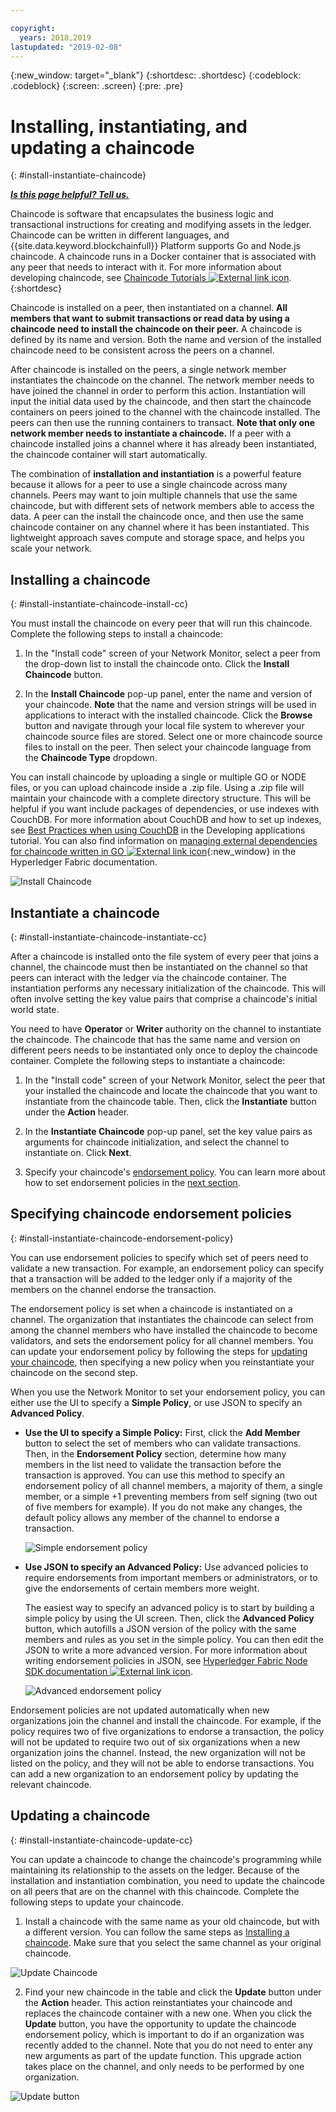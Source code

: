 ```yaml
---

copyright:
  years: 2018,2019
lastupdated: "2019-02-08"
---
```


{:new_window: target="_blank"}
{:shortdesc: .shortdesc}
{:codeblock: .codeblock}
{:screen: .screen}
{:pre: .pre}
# Installing, instantiating, and updating a chaincode
{: #install-instantiate-chaincode}


***[Is this page helpful? Tell us.](https://www.surveygizmo.com/s3/4501493/IBM-Blockchain-Documentation)***


Chaincode is software that encapsulates the business logic and transactional instructions for creating and modifying assets in the ledger. Chaincode can be written in different languages, and {{site.data.keyword.blockchainfull}} Platform supports Go and Node.js chaincode. A chaincode runs in a Docker container that is associated with any peer that needs to interact with it. For more information about developing chaincode, see [Chaincode Tutorials ![External link icon](../images/external_link.svg "External link icon")](http://hyperledger-fabric.readthedocs.io/en/release-1.2/chaincode.html).
{:shortdesc}

Chaincode is installed on a peer, then instantiated on a channel. **All members that want to submit transactions or read data by using a chaincode need to install the chaincode on their peer.** A chaincode is defined by its name and version. Both the name and version of the installed chaincode need to be consistent across the peers on a channel.

After chaincode is installed on the peers, a single network member instantiates the chaincode on the channel. The network member needs to have joined the channel in order to perform this action. Instantiation will input the initial data used by the chaincode, and then start the chaincode containers on peers joined to the channel with the chaincode installed. The peers can then use the running containers to transact. **Note that only one network member needs to instantiate a chaincode.** If a peer with a chaincode installed joins a channel where it has already been instantiated, the chaincode container will start automatically.

The combination of **installation and instantiation** is a powerful feature because it allows for a peer to use a single chaincode across many channels. Peers may want to join multiple channels that use the same chaincode, but with different sets of network members able to access the data. A peer can the install the chaincode once, and then use the same chaincode container on any channel where it has been instantiated. This lightweight approach saves compute and storage space, and helps you scale your network.

## Installing a chaincode
{: #install-instantiate-chaincode-install-cc}

You must install the chaincode on every peer that will run this chaincode. Complete the following steps to install a chaincode:
1. In the "Install code" screen of your Network Monitor, select a peer from the drop-down list to install the chaincode onto. Click the **Install Chaincode** button.
<!--
  ![Chaincode screen](../images/chaincode_install_overview.png "Chaincode screen")
-->

2. In the **Install Chaincode** pop-up panel, enter the name and version of your chaincode. **Note** that the name and version strings will be used in applications to interact with the installed chaincode. Click the **Browse** button and navigate through your local file system to wherever your chaincode source files are stored. Select one or more chaincode source files to install on the peer. Then select your chaincode language from the **Chaincode Type** dropdown.

You can install chaincode by uploading a single or multiple GO or NODE files, or you can upload chaincode inside a .zip file. Using a .zip file will maintain your chaincode with a complete directory structure. This will be helpful if you want include packages of dependencies, or use indexes with CouchDB. For more information about CouchDB and how to set up indexes, see [Best Practices when using CouchDB](/docs/services/blockchain/v10_application.html#dev-app-couchdb-indices) in the Developing applications tutorial. You can also find information on [managing external dependencies for chaincode written in GO ![External link icon](../images/external_link.svg "External link icon")](https://hyperledger-fabric.readthedocs.io/en/release-1.2/chaincode4ade.html#managing-external-dependencies-for-chaincode-written-in-go){:new_window} in the Hyperledger Fabric documentation.

  ![Install Chaincode](../images/chaincode_install.png "Install Chaincode")

## Instantiate a chaincode
{: #install-instantiate-chaincode-instantiate-cc}


After a chaincode is installed onto the file system of every peer that joins a channel, the chaincode must then be instantiated on the channel so that peers can interact with the ledger via the chaincode container. The instantiation performs any necessary initialization of the chaincode. This will often involve setting the key value pairs that comprise a chaincode's initial world state.

You need to have **Operator** or **Writer** authority on the channel to instantiate the chaincode. The chaincode that has the same name and version on different peers needs to be instantiated only once to deploy the chaincode container. Complete the following steps to instantiate a chaincode:
1. In the "Install code" screen of your Network Monitor, select the peer that your installed the chaincode and locate the chaincode that you want to instantiate from the chaincode table. Then, click the **Instantiate** button under the **Action** header.
<!--
  ![Instantiate Chaincode](../images/chaincode_instantiate.png "Instantiate Chaincode")
-->

2. In the **Instantiate Chaincode** pop-up panel, set the key value pairs as arguments for chaincode initialization, and select the channel to instantiate on.  Click **Next**.
<!--
  ![Instantiate Chaincode panel](../images/chaincode_instantiate_panel.png "Instantiate Chaincode panel")
-->

3. Specify your chaincode's [endorsement policy](/docs/services/blockchain/glossary.html#glossary-endorsement-policy). You can learn more about how to set endorsement policies in the [next section](/docs/services/blockchain/howto/install-instantiate-chaincode.html#install-instantiate-chaincode-endorsement-policy).


## Specifying chaincode endorsement policies
{: #install-instantiate-chaincode-endorsement-policy}

You can use endorsement policies to specify which set of peers need to validate a new transaction. For example, an endorsement policy can specify that a transaction will be added to the ledger only if a majority of the members on the channel endorse the transaction.

The endorsement policy is set when a chaincode is instantiated on a channel. The organization that instantiates the chaincode can select from among the channel members who have installed the chaincode to become validators, and sets the endorsement policy for all channel members. You can update your endorsement policy by following the steps for [updating your chaincode](/docs/services/blockchain/howto/install_instantiate_chaincode.html#install-instantiate-chaincode-update-cc), then specifying a new policy when you reinstantiate your chaincode on the second step.

When you use the Network Monitor to set your endorsement policy, you can either use the UI to specify a **Simple Policy**, or use JSON to specify an **Advanced Policy**.

* **Use the UI to specify a Simple Policy:** First, click the **Add Member** button to select the set of members who can validate transactions. Then, in the **Endorsement Policy** section, determine how many members in the list need to validate the transaction before the transaction is approved. You can use this method to specify an endorsement policy of all channel members, a majority of them, a single member, or a simple +1 preventing members from self signing (two out of five members for example). If you do not make any changes, the default policy allows any member of the channel to endorse a transaction.

  ![Simple endorsement policy](../images/simple_endorsement.png "Simple endorsement policy")

* **Use JSON to specify an Advanced Policy:** Use advanced policies to require endorsements from important members or administrators, or to give the endorsements of certain members more weight.

  The easiest way to specify an advanced policy is to start by building a simple policy by using the UI screen. Then, click the **Advanced Policy** button, which autofills a JSON version of the policy with the same members and rules as you set in the simple policy. You can then edit the JSON to write a more advanced version. For more information about writing endorsement policies in JSON, see [Hyperledger Fabric Node SDK documentation ![External link icon](../images/external_link.svg "External link icon")](https://fabric-sdk-node.github.io/global.html#ChaincodeInstantiateUpgradeRequest). <!--You can also find examples of advanced endorsement policies in the main [Hyperledger Fabric documentation![External link icon](../images/external_link.svg "External link icon")](https://hyperledger-fabric.readthedocs.io/en/release-1.2/arch-deep-dive.html#example-endorsement-policies)-->

  ![Advanced endorsement policy](../images/advanced_endorsement.png "Advanced endorsement policy")

Endorsement policies are not updated automatically when new organizations join the channel and install the chaincode. For example, if the policy requires two of five organizations to endorse a transaction, the policy will not be updated to require two out of six organizations when a new organization joins the channel. Instead, the new organization will not be listed on the policy, and they will not be able to endorse transactions. You can add a new organization to an endorsement policy by updating the relevant chaincode.

## Updating a chaincode
{: #install-instantiate-chaincode-update-cc}

You can update a chaincode to change the chaincode's programming while maintaining its relationship to the assets on the ledger. Because of the installation and instantiation combination, you need to update the chaincode on all peers that are on the channel with this chaincode. Complete the following steps to update your chaincode.

1. Install a chaincode with the same name as your old chaincode, but with a different version. You can follow the same steps as [Installing a chaincode](/docs/services/blockchain/howto/install_instantiate_chaincode.html#install-instantiate-chaincode-install-cc). Make sure that you select the same channel as your original chaincode.

  ![Update Chaincode](../images/upgrade_chaincode.png "Update Chaincode")

2. Find your new chaincode in the table and click the **Update** button under the **Action** header. This action reinstantiates your chaincode and replaces the chaincode container with a new one. When you click the **Update** button, you have the opportunity to update the chaincode
endorsement policy, which is important to do if an organization was recently added to the channel. Note that you do not need to enter any new arguments as part of the update function. This upgrade action takes place on the channel, and only needs to be performed by one organization.

  ![Update button](../images/upgrade_button.png "Update button")
